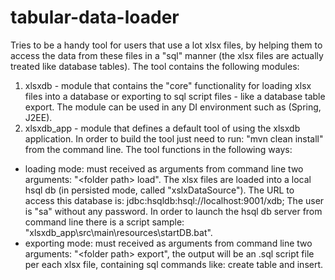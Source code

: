 # tabular-data-loader
Tries to be a handy tool for users that use a lot xlsx files, by helping them to access the data from these files in a "sql" manner (the xlsx files are actually treated like database tables). The tool contains the following modules: 

1. xlsxdb - module that contains the "core" functionality for loading xlsx files into a database or exporting to sql script files - like a database table export. The module can be used in any DI environment such as (Spring, J2EE).
2. xlsxdb_app - module that defines a default tool of using the xlsxdb application.  In order to build the tool just need to run: "mvn clean install" from the command line. 
The tool functions in the following ways:
 - loading mode: must received as arguments from command line two arguments: "\<folder path\> load". The xlsx files are loaded into a local hsql db (in persisted mode, called "xslxDataSource"). The URL to access this database is: jdbc:hsqldb:hsql://localhost:9001/xdb; The user is "sa" without any password. In order to launch the hsql db server from command line there is a script sample: "xlsxdb_app\src\main\resources\startDB.bat".
 - exporting mode: must received as arguments from command line two arguments: "\<folder path\> export", the output will be an .sql script file per each xlsx file, containing sql commands like: create table and insert.
